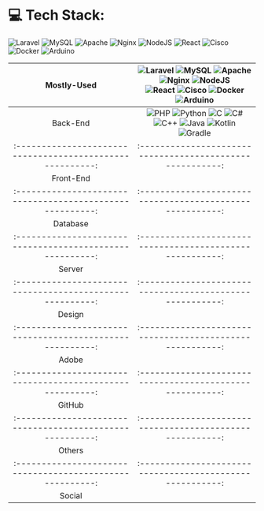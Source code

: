 # 💻 Tech Stack:

![Laravel](https://img.shields.io/badge/laravel-%23FF2D20.svg?style=flat&logo=laravel&logoColor=white)  ![MySQL](https://img.shields.io/badge/mysql-4479A1.svg?style=flat&logo=mysql&logoColor=white) ![Apache](https://img.shields.io/badge/apache-%23D42029.svg?style=flat&logo=apache&logoColor=white) ![Nginx](https://img.shields.io/badge/nginx-%23009639.svg?style=flat&logo=nginx&logoColor=white)  ![NodeJS](https://img.shields.io/badge/node.js-6DA55F?style=flat&logo=node.js&logoColor=white)  ![React](https://img.shields.io/badge/react-%2320232a.svg?style=flat&logo=react&logoColor=%2361DAFB)  ![Cisco](https://img.shields.io/badge/cisco-%23049fd9.svg?style=flat&logo=cisco&logoColor=black)  ![Docker](https://img.shields.io/badge/docker-%230db7ed.svg?style=flat&logo=docker&logoColor=white)  ![Arduino](https://img.shields.io/badge/-Arduino-00979D?style=flat&logo=Arduino&logoColor=white) 


  
|   Mostly-Used   | ![Laravel](https://img.shields.io/badge/laravel-%23FF2D20.svg?style=flat&logo=laravel&logoColor=white)  ![MySQL](https://img.shields.io/badge/mysql-4479A1.svg?style=flat&logo=mysql&logoColor=white) ![Apache](https://img.shields.io/badge/apache-%23D42029.svg?style=flat&logo=apache&logoColor=white) ![Nginx](https://img.shields.io/badge/nginx-%23009639.svg?style=flat&logo=nginx&logoColor=white)  ![NodeJS](https://img.shields.io/badge/node.js-6DA55F?style=flat&logo=node.js&logoColor=white) <br/> ![React](https://img.shields.io/badge/react-%2320232a.svg?style=flat&logo=react&logoColor=%2361DAFB)  ![Cisco](https://img.shields.io/badge/cisco-%23049fd9.svg?style=flat&logo=cisco&logoColor=black)  ![Docker](https://img.shields.io/badge/docker-%230db7ed.svg?style=flat&logo=docker&logoColor=white)  ![Arduino](https://img.shields.io/badge/-Arduino-00979D?style=flat&logo=Arduino&logoColor=white)  |
| :-------------------------------------------------------: | :-------------------------------------------------------: |
|   Back-End   | ![PHP](https://img.shields.io/badge/php-%23777BB4.svg?style=flat&logo=php&logoColor=white) ![Python](https://img.shields.io/badge/python-3670A0?style=flat&logo=python&logoColor=ffdd54) ![C](https://img.shields.io/badge/c-%2300599C.svg?style=flat&logo=c&logoColor=white) ![C#](https://img.shields.io/badge/c%23-%23239120.svg?style=flat&logo=csharp&logoColor=white) ![C++](https://img.shields.io/badge/c++-%2300599C.svg?style=flat&logo=c%2B%2B&logoColor=white) ![Java](https://img.shields.io/badge/java-%23ED8B00.svg?style=flat&logo=openjdk&logoColor=white) ![Kotlin](https://img.shields.io/badge/kotlin-%237F52FF.svg?style=flat&logo=kotlin&logoColor=white) ![Gradle](https://img.shields.io/badge/Gradle-02303A.svg?style=flat&logo=Gradle&logoColor=white) |
| :-------------------------------------------------------: | :-------------------------------------------------------: |
|   Front-End   |  |
| :-------------------------------------------------------: | :-------------------------------------------------------: |
|   Database   |  |
| :-------------------------------------------------------: | :-------------------------------------------------------: |
|   Server   |  |
| :-------------------------------------------------------: | :-------------------------------------------------------: |
|   Design   |  |
| :-------------------------------------------------------: | :-------------------------------------------------------: |
|   Adobe   |  |
| :-------------------------------------------------------: | :-------------------------------------------------------: |
|   GitHub   |  |
| :-------------------------------------------------------: | :-------------------------------------------------------: |
|   Others   |  |
| :-------------------------------------------------------: | :-------------------------------------------------------: |
|   Social   |  |
